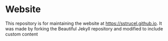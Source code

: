 # Website
This repository is for maintaining the website at https://sstrucel.github.io. It was made by forking the Beautiful Jekyll repository and modified to include custom content